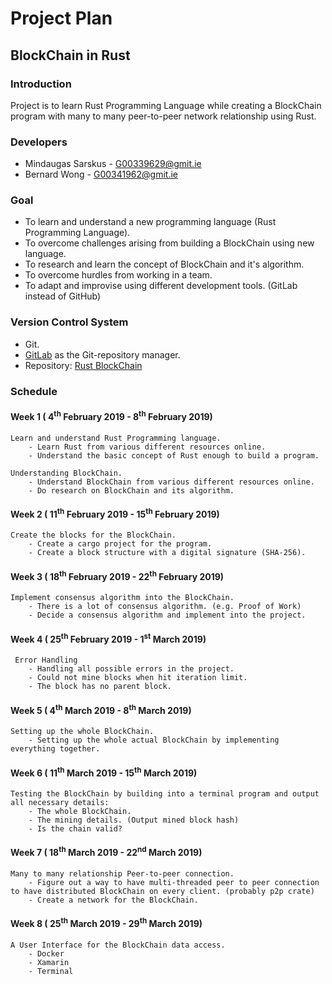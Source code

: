 # Project Plan
 
## BlockChain in Rust

### Introduction

 Project is to learn Rust Programming Language while creating a BlockChain 
 program with many to many peer-to-peer network relationship using Rust.

### Developers
- Mindaugas Sarskus - G00339629@gmit.ie
- Bernard Wong - G00341962@gmit.ie

### Goal

- To learn and understand a new programming language (Rust Programming Language).
- To overcome challenges arising from building a BlockChain using new language.
- To research and learn the concept of BlockChain and it's algorithm.
- To overcome hurdles from working in a team.
- To adapt and improvise using different development tools. (GitLab instead of GitHub)

### Version Control System

- Git.
- [GitLab](https://gitlab.com/) as the Git-repository manager.
- Repository: [Rust BlockChain](https://gitlab.com/My-/year3_project)

### Schedule
#### Week 1 ( 4<sup>th</sup> February 2019 - 8<sup>th</sup> February 2019)
    Learn and understand Rust Programming language.
        - Learn Rust from various different resources online.
        - Understand the basic concept of Rust enough to build a program.
        
    Understanding BlockChain.
        - Understand BlockChain from various different resources online.
        - Do research on BlockChain and its algorithm.
#### Week 2 ( 11<sup>th</sup> February 2019 - 15<sup>th</sup> February 2019)
    Create the blocks for the BlockChain.
        - Create a cargo project for the program.
        - Create a block structure with a digital signature (SHA-256).
#### Week 3 ( 18<sup>th</sup> February 2019 - 22<sup>th</sup> February 2019)
    Implement consensus algorithm into the BlockChain.
        - There is a lot of consensus algorithm. (e.g. Proof of Work)
        - Decide a consensus algorithm and implement into the project.
#### Week 4 ( 25<sup>th</sup> February 2019 - 1<sup>st</sup> March 2019)
     Error Handling
        - Handling all possible errors in the project.
        - Could not mine blocks when hit iteration limit.
        - The block has no parent block.
#### Week 5 ( 4<sup>th</sup> March 2019 - 8<sup>th</sup> March 2019)
    Setting up the whole BlockChain.
        - Setting up the whole actual BlockChain by implementing everything together.
#### Week 6 ( 11<sup>th</sup> March 2019 - 15<sup>th</sup> March 2019)
    Testing the BlockChain by building into a terminal program and output all necessary details:
        - The whole BlockChain.
        - The mining details. (Output mined block hash)
        - Is the chain valid?
#### Week 7 ( 18<sup>th</sup> March 2019 - 22<sup>nd</sup> March 2019)
    Many to many relationship Peer-to-peer connection.
        - Figure out a way to have multi-threaded peer to peer connection to have distributed BlockChain on every client. (probably p2p crate)
        - Create a network for the BlockChain.
#### Week 8 ( 25<sup>th</sup> March 2019 - 29<sup>th</sup> March 2019)
    A User Interface for the BlockChain data access.
        - Docker
        - Xamarin
        - Terminal